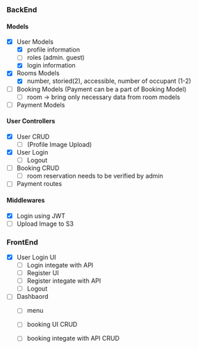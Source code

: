 ### BackEnd

#### Models
- [x] User Models
  - [x] profile information
  - [ ] roles (admin. guest)
  - [x] login information
- [x] Rooms Models
  - [x] number, storied(2), accessible, number of occupant (1-2)
- [ ] Booking Models (Payment can be a part of Booking Model)
  - [ ] room -> bring only necessary data from room models
- [ ] Payment Models

#### User Controllers
- [x] User CRUD 
  - [ ] (Profile Image Upload)
- [x] User Login
  - [ ] Logout
- [ ] Booking CRUD
  - [ ] room reservation needs to be verified by admin
- [ ] Payment routes

#### Middlewares 
- [x] Login using JWT
- [ ] Upload Image to S3

### FrontEnd
- [x] User Login UI
  - [ ] Login integate with API
  - [ ] Register UI
  - [ ] Register integate with API
  - [ ] Logout
- [ ] Dashbaord
  - [ ] menu
  - [ ] booking UI CRUD
  - [ ] booking integate with API CRUD

